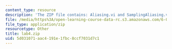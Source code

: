 ```yaml
---
content_type: resource
description: 'The ZIP file contains: Aliasing.vi and SamplingAliasing.vi.'
file: /media/https%3A/open-learning-course-data-rc.s3.amazonaws.com/6-071j-introduction-to-electronics-signals-and-measurement-spring-2006/5d031071aac4191e1fbc8ccf7031d7c1_lab4.zip
file_type: application/zip
resourcetype: Other
title: lab4.zip
uid: 5d031071-aac4-191e-1fbc-8ccf7031d7c1
---
```

